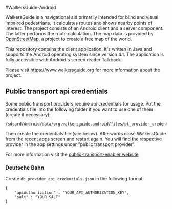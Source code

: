 #WalkersGuide-Android


WalkersGuide is a navigational aid primarily intended for blind and visual impaired pedestrians. It
calculates routes and shows nearby points of interest.  The project consists of an Android client
and a server component. The latter performs the route calculation. The map data is provided by
[OpenStreetMap](https://www.openstreetmap.org), a project to create a free map of the world.

This repository contains the client application. It's written in Java and supports the Android
operating system since version 4.1. The application is fully accessible with Android's screen reader
Talkback.

Please visit https://www.walkersguide.org for more information about the project.



## Public transport api credentials

Some public transport providers require api credentials for usage. Put the credentials file into the
following folder if you want to use one of them (create if necessary):

~~~
/sdcard/Android/data/org.walkersguide.android/files/pt_provider_credentials/
~~~

Then create the credentials file (see below). Afterwards close WalkersGuide from the recent apps
screen and restart again. You will find the respective provider in the app settings under "public
transport provider".

For more information visit the [public-transport-enabler website](https://github.com/schildbach/public-transport-enabler).


### Deutsche Bahn

Create `db_provider_api_credentials.json` in the following format:

~~~
{
    "apiAuthorization" : "YOUR_API_AUTHORIZATION_KEY",
    "salt" : "YOUR_SALT"
}
~~~

